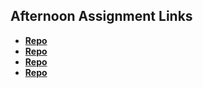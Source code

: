 ## Afternoon Assignment Links

* **[Repo](https://github.com/JeremyOlds/burgerShack)**
* **[Repo](https://github.com/JeremyOlds/Gregslist_Node)**
* **[Repo](https://github.com/JeremyOlds/DaPlanets)**
* **[Repo]()**
